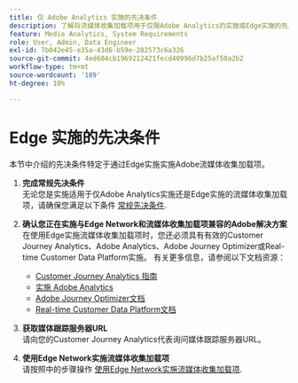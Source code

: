 ```yaml
---
title: 仅 Adobe Analytics 实施的先决条件
description: 了解将流媒体收集加载项用于仅限Adobe Analytics的实施或Edge实施的先决条件
feature: Media Analytics, System Requirements
role: User, Admin, Data Engineer
exl-id: 7b042e45-e35a-43d6-b59e-282573c6a326
source-git-commit: 4ed604cb1969212421fecd40996d7b25af50a2b2
workflow-type: tm+mt
source-wordcount: '189'
ht-degree: 10%

---
```


# Edge 实施的先决条件

本节中介绍的先决条件特定于通过Edge实施实施Adobe流媒体收集加载项。

1. **完成常规先决条件**<br>
无论您是实施适用于仅Adobe Analytics实施还是Edge实施的流媒体收集加载项，请确保您满足以下条件 [常规先决条件](/help/getting-started/prereqs.md).

1. **确认您正在实施与Edge Network和流媒体收集加载项兼容的Adobe解决方案**<br>
在使用Edge实施流媒体收集加载项时，您还必须具有有效的Customer Journey Analytics、Adobe Analytics、Adobe Journey Optimizer或Real-time Customer Data Platform实施。 有关更多信息，请参阅以下文档资源：
   * [Customer Journey Analytics 指南](https://experienceleague.adobe.com/docs/analytics-platform/using/cja-landing.html?lang=zh-Hans)
   * [实施 Adobe Analytics](https://experienceleague.adobe.com/docs/analytics/implementation/home.html?lang=zh-Hans)
   * [Adobe Journey Optimizer文档](https://experienceleague.adobe.com/docs/journey-optimizer.html?lang=zh-Hans)
   * [Real-time Customer Data Platform文档](https://experienceleague.adobe.com/docs/real-time-customer-data-platform.html)

1. **获取媒体跟踪服务器URL**<br>
请向您的Customer Journey Analytics代表询问媒体跟踪服务器URL。 <!-- This is the `collection-api-server` URL for the Mobile SDK, the JavaScript SDK, and the non-collection-api tracking server for Roku. Domain names for API implementation is: `[your_namespace].hb-api.omtrdc.net`. -->

1. **使用Edge Network实施流媒体收集加载项**<br>
请按照中的步骤操作 [使用Edge Network实施流媒体收集加载项](/help/implementation/edge/implementation-edge.md).
